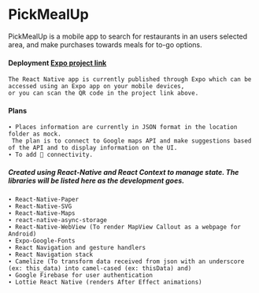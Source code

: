# PickMealUp

PickMealUp is a mobile app to search for restaurants in an users selected area, and make purchases towards meals for to-go options.

#### Deployment [Expo project link](https://expo.io/@cj20/PickMealUp)

    The React Native app is currently published through Expo which can be accessed using an Expo app on your mobile devices,
    or you can scan the QR code in the project link above.


#### Plans
    ∙ Places information are currently in JSON format in the location folder as mock. 
     The plan is to connect to Google maps API and make suggestions based of the API and to display information on the UI.
    ∙ To add 📸 connectivity.

##### Created using React-Native and React Context to manage state. The libraries will be listed here as the development goes.

    ∙ React-Native-Paper
    ∙ React-Native-SVG
    ∙ React-Native-Maps
    ∙ react-native-async-storage
    ∙ React-Native-WebView (To render MapView Callout as a webpage for Android)
    ∙ Expo-Google-Fonts
    ∙ React Navigation and gesture handlers
    ∙ React Navigation stack
    ∙ Camelize (To transform data received from json with an underscore (ex: this_data) into camel-cased (ex: thisData) and)
    ∙ Google Firebase for user authentication
    ∙ Lottie React Native (renders After Effect animations)
